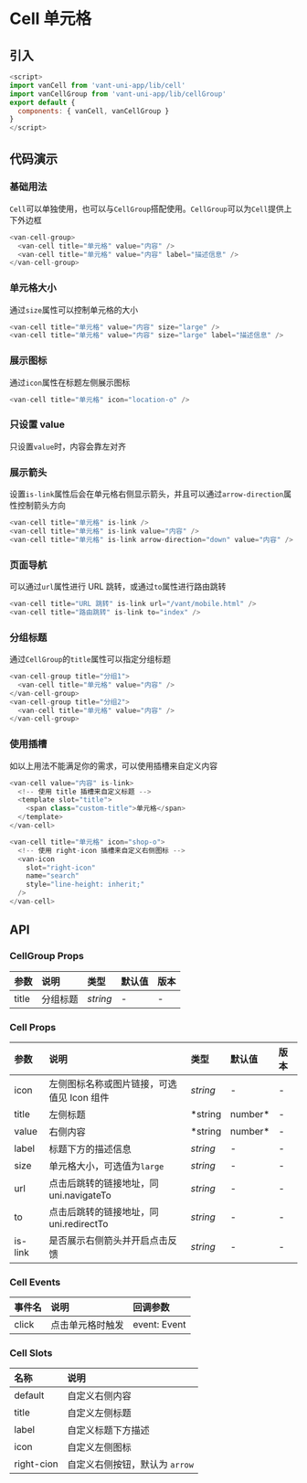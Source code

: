 # Cell 单元格

## 引入

```js
<script>
import vanCell from 'vant-uni-app/lib/cell'
import vanCellGroup from 'vant-uni-app/lib/cellGroup'
export default {
  components: { vanCell, vanCellGroup }
}
</script>
```

## 代码演示

### 基础用法

`Cell`可以单独使用，也可以与`CellGroup`搭配使用。`CellGroup`可以为`Cell`提供上下外边框

```js
<van-cell-group>
  <van-cell title="单元格" value="内容" />
  <van-cell title="单元格" value="内容" label="描述信息" />
</van-cell-group>
```

### 单元格大小

通过`size`属性可以控制单元格的大小

```js
<van-cell title="单元格" value="内容" size="large" />
<van-cell title="单元格" value="内容" size="large" label="描述信息" />
```

### 展示图标

通过`icon`属性在标题左侧展示图标

```js
<van-cell title="单元格" icon="location-o" />
```

### 只设置 value

只设置`value`时，内容会靠左对齐

### 展示箭头

设置`is-link`属性后会在单元格右侧显示箭头，并且可以通过`arrow-direction`属性控制箭头方向

```js
<van-cell title="单元格" is-link />
<van-cell title="单元格" is-link value="内容" />
<van-cell title="单元格" is-link arrow-direction="down" value="内容" />
```

### 页面导航

可以通过`url`属性进行 URL 跳转，或通过`to`属性进行路由跳转

```js
<van-cell title="URL 跳转" is-link url="/vant/mobile.html" />
<van-cell title="路由跳转" is-link to="index" />
```

### 分组标题

通过`CellGroup`的`title`属性可以指定分组标题

```js
<van-cell-group title="分组1">
  <van-cell title="单元格" value="内容" />
</van-cell-group>
<van-cell-group title="分组2">
  <van-cell title="单元格" value="内容" />
</van-cell-group>
```

### 使用插槽

如以上用法不能满足你的需求，可以使用插槽来自定义内容

```js
<van-cell value="内容" is-link>
  <!-- 使用 title 插槽来自定义标题 -->
  <template slot="title">
    <span class="custom-title">单元格</span>
  </template>
</van-cell>

<van-cell title="单元格" icon="shop-o">
  <!-- 使用 right-icon 插槽来自定义右侧图标 -->
  <van-icon
    slot="right-icon"
    name="search"
    style="line-height: inherit;"
  />
</van-cell>
```

## API

### CellGroup Props

| 参数 | 说明 | 类型 | 默认值 | 版本 |
|:------|:------|:------|:------|:------|
| title | 分组标题 | *string* | - | - |

### Cell Props

| 参数 | 说明 | 类型 | 默认值 | 版本 |
|:------|:------|:------|:------|:------|
| icon | 左侧图标名称或图片链接，可选值见 Icon 组件 | *string* | - | - |
| title | 左侧标题 | *string | number* | - | - |
| value | 右侧内容 | *string | number* | - | - |
| label | 标题下方的描述信息 | *string* | - | - |
| size | 单元格大小，可选值为`large` | *string* | - | - |
| url | 点击后跳转的链接地址，同 uni.navigateTo | *string* | - | - |
| to | 点击后跳转的链接地址，同 uni.redirectTo | *string* | - | - |
| is-link | 是否展示右侧箭头并开启点击反馈 | *string* | - | - |

### Cell Events

| 事件名 | 说明 | 回调参数 |
|:------|:------|:------|
| click | 点击单元格时触发 | event: Event |

### Cell Slots

| 名称 | 说明 |
|:------|:------|
| default | 自定义右侧内容 |
| title | 自定义左侧标题 |
| label | 自定义标题下方描述 |
| icon | 自定义左侧图标 |
| right-cion | 自定义右侧按钮，默认为 `arrow` |